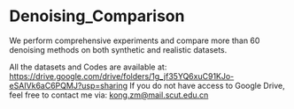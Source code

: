 # Denoising_Comparison

We perform comprehensive experiments and compare more than 60 denoising methods on both synthetic and realistic datasets.

All the datasets and Codes are available at: https://drive.google.com/drive/folders/1g_jf35YQ6xuC91KJo-eSAIVk6aC6PQMJ?usp=sharing
If you do not have access to Google Drive, feel free to contact me via: kong.zm@mail.scut.edu.cn
